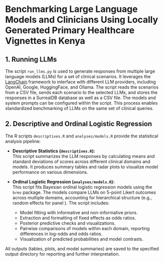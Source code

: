 # Benchmarking Large Language Models and Clinicians Using Locally Generated Primary Healthcare Vignettes in Kenya 

## 1. Running LLMs

The script `run_llms.py` is used to generate responses from multiple large language models (LLMs) for a set of clinical scenarios. It leverages the [LangChain](https://python.langchain.com/) framework to interface with different LLM providers, including OpenAI, Google, HuggingFace, and Ollama. The script reads the scenarios from a CSV file, sends each scenario to the selected LLMs, and stores the responses in a SurrealDB database as well as a CSV file. The models and system prompts can be configured within the script. This process enables standardized benchmarking of LLMs on the same set of clinical queries.

## 2. Descriptive and Ordinal Logistic Regression

The R scripts `descriptives.R` and `analyses/models.R` provide the statistical analysis pipeline:

- **Descriptive Statistics (`descriptives.R`):**  
  This script summarizes the LLM responses by calculating means and standard deviations of scores across different clinical domains and models. It produces summary tables and radar plots to visualize model performance on various dimensions.

- **Ordinal Logistic Regression (`analyses/models.R`):**  
  This script fits Bayesian ordinal logistic regression models using the `brms` package. The models compare LLMs on 5-point Likert outcomes across multiple domains, accounting for hierarchical structure (e.g., random effects for panel ). The script includes:
    - Model fitting with informative and non-informative priors.
    - Extraction and formatting of fixed effects as odds ratios.
    - Posterior predictive checks and visualizations.
    - Pairwise comparisons of models within each domain, reporting differences in log-odds and odds ratios.
    - Visualization of predicted probabilities and model contrasts.

All outputs (tables, plots, and model summaries) are saved to the specified output directory for reporting and further interpretation.